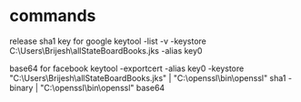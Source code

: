 # commands
release sha1 key for google 
keytool -list -v -keystore C:\Users\Brijesh\allStateBoardBooks.jks -alias key0

base64 for facebook 
keytool -exportcert -alias key0 -keystore "C:\Users\Brijesh\allStateBoardBooks.jks"  | "C:\openssl\bin\openssl" sha1 -binary | "C:\openssl\bin\openssl" base64


